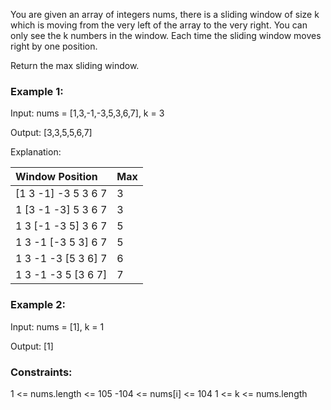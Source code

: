 You are given an array of integers nums, there is a sliding window of size k which is moving from the very left of the array to the very right. You can only see the k numbers in the window. Each time the sliding window moves right by one position.

Return the max sliding window.

 

### Example 1:

Input: nums = [1,3,-1,-3,5,3,6,7], k = 3

Output: [3,3,5,5,6,7]

Explanation: 

| Window Position   | Max     |
| :--------         | :------- |
| [1  3  -1] -3  5  3  6  7         | 3 |
 1 [3  -1  -3] 5  3  6  7     |  3
 1  3 [-1  -3  5] 3  6  7     |  5
 1  3  -1 [-3  5  3] 6  7     |  5
 1  3  -1  -3 [5  3  6] 7     |  6
 1  3  -1  -3  5 [3  6  7]    |  7


### Example 2:

Input: nums = [1], k = 1

Output: [1]
 

### Constraints:

1 <= nums.length <= 105
-104 <= nums[i] <= 104
1 <= k <= nums.length
